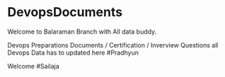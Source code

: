# DevopsDocuments
Welcome to Balaraman Branch with All data buddy.

Devops Preparations Documents / Certification / Inverview Questions
all Devops Data has to updated here
#Pradhyun

Welcome #Sailaja

